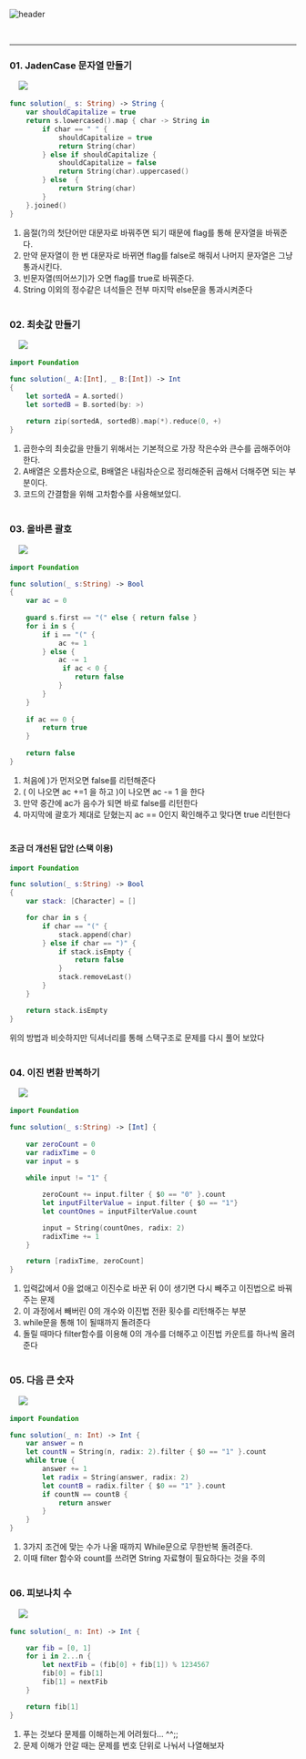 
![header](https://capsule-render.vercel.app/api?type=waving&color=gradient&height=250&section=header&text=Problem%20Solving%20-mySolution&fontSize=40&animation=fadeIn&fontAlign=33&fontAlignY=40)


<br/>

---

### 01. JadenCase 문자열 만들기

&nbsp;&nbsp;&nbsp;&nbsp;<img src="image/1.png"><br/>


```Swift
func solution(_ s: String) -> String {
    var shouldCapitalize = true
    return s.lowercased().map { char -> String in
        if char == " " {
            shouldCapitalize = true
            return String(char)
        } else if shouldCapitalize {
            shouldCapitalize = false
            return String(char).uppercased()
        } else  {
            return String(char)
        }
    }.joined()
}
```

1. 음절(?)의 첫단어만 대문자로 바꿔주면 되기 때문에 flag를 통해 문자열을 바꿔준다.
2. 만약 문자열이 한 번 대문자로 바뀌면 flag를 false로 해줘서 나머지 문자열은 그냥 통과시킨다.
3. 빈문자열(띄어쓰기)가 오면 flag를 true로 바꿔준다.
4. String 이외의 정수같은 녀석들은 전부 마지막 else문을 통과시켜준다

#

### 02. 최솟값 만들기

&nbsp;&nbsp;&nbsp;&nbsp;<img src="image/2.png"><br/>

```Swift
import Foundation

func solution(_ A:[Int], _ B:[Int]) -> Int
{
    let sortedA = A.sorted()
    let sortedB = B.sorted(by: >)
    
    return zip(sortedA, sortedB).map(*).reduce(0, +)
}
```

1. 곱한수의 최솟값을 만들기 위해서는 기본적으로 가장 작은수와 큰수를 곱해주어야한다.
2. A배열은 오름차순으로, B배열은 내림차순으로 정리해준뒤 곱해서 더해주면 되는 부분이다.
3. 코드의 간결함을 위해 고차함수를 사용해보았디.

#

### 03. 올바른 괄호

&nbsp;&nbsp;&nbsp;&nbsp;<img src="image/4.png"><br/>

```Swift
import Foundation

func solution(_ s:String) -> Bool
{
    var ac = 0
    
    guard s.first == "(" else { return false }    
    for i in s {
        if i == "(" {
            ac += 1
        } else {
            ac -= 1
             if ac < 0 {
                return false
            }
        }  
    }
    
    if ac == 0 {
        return true
    } 
    
    return false
}
```

1. 처음에 )가 먼저오면 false를 리턴해준다
2. ( 이 나오면 ac +=1 을 하고 )이 나오면 ac -= 1 을 한다
3. 만약 중간에 ac가 음수가 되면 바로 false를 리턴한다
4. 마지막에 괄호가 제대로 닫혔는지 ac == 0인지 확인해주고 맞다면 true 리턴한다

#

#### 조금 더 개선된 답안 (스택 이용)

``` swift
import Foundation

func solution(_ s:String) -> Bool
{
    var stack: [Character] = []

    for char in s {
        if char == "(" {
            stack.append(char)
        } else if char == ")" {
            if stack.isEmpty {
                return false
            }
            stack.removeLast()
        }
    }

    return stack.isEmpty
}
```
위의 방법과 비슷하지만 딕셔너리를 통해 스택구조로 문제를 다시 풀어 보았다

#

### 04. 이진 변환 반복하기

&nbsp;&nbsp;&nbsp;&nbsp;<img src="image/5.png"><br/>

```Swift
import Foundation

func solution(_ s:String) -> [Int] {
    
    var zeroCount = 0
    var radixTime = 0
    var input = s
    
    while input != "1" {

        zeroCount += input.filter { $0 == "0" }.count
        let inputFilterValue = input.filter { $0 == "1"}
        let countOnes = inputFilterValue.count

        input = String(countOnes, radix: 2)
        radixTime += 1
    }

    return [radixTime, zeroCount]
}
```

1. 입력값에서 0을 없애고 이진수로 바꾼 뒤 0이 생기면 다시 빼주고 이진법으로 바꿔주는 문제
2. 이 과정에서 빼버린 0의 개수와 이진법 전환 횟수를 리턴해주는 부분
3. while문을 통해 1이 될때까지 돌려준다
4. 돌릴 때마다 filter함수를 이용해 0의 개수를 더해주고 이진법 카운트를 하나씩 올려준다

#

### 05. 다음 큰 숫자

&nbsp;&nbsp;&nbsp;&nbsp;<img src="image/6.png"><br/>

```Swift 
import Foundation

func solution(_ n: Int) -> Int {
    var answer = n
    let countN = String(n, radix: 2).filter { $0 == "1" }.count  
    while true {
        answer += 1
        let radix = String(answer, radix: 2)
        let countB = radix.filter { $0 == "1" }.count  
        if countN == countB {
            return answer
        }
    }
}
```

1. 3가지 조건에 맞는 수가 나올 때까지 While문으로 무한반복 돌려준다.
2. 이때 filter 함수와 count를 쓰려면 String 자료형이 필요하다는 것을 주의

#

### 06. 피보나치 수

&nbsp;&nbsp;&nbsp;&nbsp;<img src="image/7.png"><br/>

```Swift
func solution(_ n: Int) -> Int {

    var fib = [0, 1]
    for i in 2...n {
        let nextFib = (fib[0] + fib[1]) % 1234567
        fib[0] = fib[1]
        fib[1] = nextFib
    }

    return fib[1]
}
```

1. 푸는 것보다 문제를 이해하는게 어려웠다... ^^;;
2. 문제 이해가 안갈 때는 문제를 번호 단위로 나눠서 나열해보자
